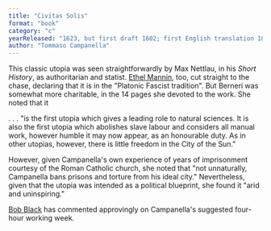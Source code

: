 ```yaml
---
title: "Civitas Solis"
format: "book"
category: "c"
yearReleased: "1623, but first draft 1602; first English translation 1885, as The City of the Sun"
author: "Tommaso Campanella"
---
```

This classic utopia was seen straightforwardly by Max Nettlau, in his _Short History_, as authoritarian and  statist. <a href="https://theanarchistlibrary.org/library/ethel-mannin-bread-and-roses?fbclid=IwAR3pOu9LfYzQZJmMe_vW_AklJFThPZy29ZoVk2ervsvzhFvBqogyz0LTe7I">Ethel Mannin</a>, too, cut straight to the chase, declaring that it is in the "Platonic Fascist tradition". But Berneri was somewhat more  charitable, in the 14 pages she devoted to the work. She noted that it

. . . "is the first utopia which gives a leading role to  natural sciences. It is also the first utopia which abolishes slave labour and  considers all manual work, however humble it may now appear, as an honourable  duty. As in other utopias, however, there is little freedom in the City of the  Sun."

However, given Campanella's own experience of years of  imprisonment courtesy of the Roman Catholic church, she noted that "not  unnaturally, Campanella bans prisons and torture from his ideal city."  Nevertheless, given that the utopia was intended as a political blueprint, she  found it "arid and uninspiring."

<a href="biblio.htm#Black">Bob Black</a> has commented approvingly on Campanella's suggested four-hour working week.
